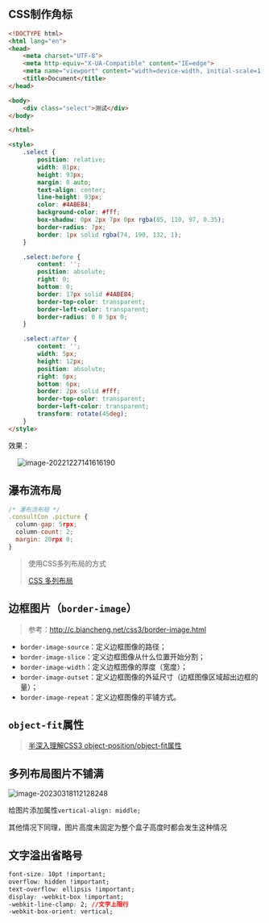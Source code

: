 ## CSS制作角标

```html
<!DOCTYPE html>
<html lang="en">
<head>
    <meta charset="UTF-8">
    <meta http-equiv="X-UA-Compatible" content="IE=edge">
    <meta name="viewport" content="width=device-width, initial-scale=1.0">
    <title>Document</title>
</head>

<body>
    <div class="select">测试</div>
</body>

</html>

<style>
    .select {
        position: relative;
        width: 81px;
        height: 93px;
        margin: 0 auto;
        text-align: center;
        line-height: 93px;
        color: #4ABE84;
        background-color: #fff;
        box-shadow: 0px 2px 7px 0px rgba(85, 110, 97, 0.35);
        border-radius: 7px;
        border: 1px solid rgba(74, 190, 132, 1);
    }

    .select:before {
        content: '';
        position: absolute;
        right: 0;
        bottom: 0;
        border: 17px solid #4ABE84;
        border-top-color: transparent;
        border-left-color: transparent;
        border-radius: 0 0 5px 0;
    }

    .select:after {
        content: '';
        width: 5px;
        height: 12px;
        position: absolute;
        right: 6px;
        bottom: 6px;
        border: 2px solid #fff;
        border-top-color: transparent;
        border-left-color: transparent;
        transform: rotate(45deg);
    }
</style>

```

效果：

​	　![image-20221227141616190](C:\Users\Admin\Documents\Typora\CSS.assets\image-20221227141616190.png)



## 瀑布流布局  

```js
/* 瀑布流布局 */
.consultCon .picture {
  column-gap: 5rpx;
  column-count: 2;
  margin: 20rpx 0;
}
```

> 使用CSS多列布局的方式
>
> [CSS 多列布局](https://developer.mozilla.org/zh-CN/docs/Web/CSS/CSS_Columns)



## 边框图片（`border-image`）

> 参考：http://c.biancheng.net/css3/border-image.html

- `border-image-source`：定义边框图像的路径；
- `border-image-slice`：定义边框图像从什么位置开始分割；
- `border-image-width`：定义边框图像的厚度（宽度）；
- `border-image-outset`：定义边框图像的外延尺寸（边框图像区域超出边框的量）；
- `border-image-repeat`：定义边框图像的平铺方式。



## `object-fit`属性

> [半深入理解CSS3 object-position/object-fit属性](https://link.zhihu.com/?target=https%3A//www.zhangxinxu.com/wordpress/2015/03/css3-object-position-object-fit/)



## 多列布局图片不铺满

![image-20230318112128248](C:\Users\Admin\Documents\Typora\CSS.assets\image-20230318112128248.png)

给图片添加属性`vertical-align: middle;`

其他情况下同理，图片高度未固定为整个盒子高度时都会发生这种情况



## 文字溢出省略号

```css
font-size: 10pt !important;
overflow: hidden !important;
text-overflow: ellipsis !important;
display: -webkit-box !important;
-webkit-line-clamp: 2; //文字上限行
-webkit-box-orient: vertical;
```

